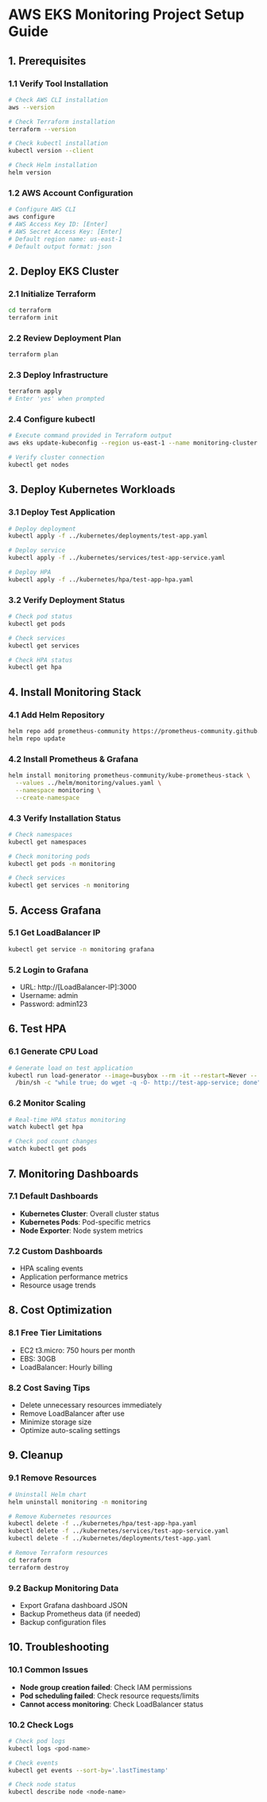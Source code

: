 # AWS EKS Monitoring Project Setup Guide

## 1. Prerequisites

### 1.1 Verify Tool Installation
```bash
# Check AWS CLI installation
aws --version

# Check Terraform installation
terraform --version

# Check kubectl installation
kubectl version --client

# Check Helm installation
helm version
```

### 1.2 AWS Account Configuration
```bash
# Configure AWS CLI
aws configure
# AWS Access Key ID: [Enter]
# AWS Secret Access Key: [Enter]
# Default region name: us-east-1
# Default output format: json
```

## 2. Deploy EKS Cluster

### 2.1 Initialize Terraform
```bash
cd terraform
terraform init
```

### 2.2 Review Deployment Plan
```bash
terraform plan
```

### 2.3 Deploy Infrastructure
```bash
terraform apply
# Enter 'yes' when prompted
```

### 2.4 Configure kubectl
```bash
# Execute command provided in Terraform output
aws eks update-kubeconfig --region us-east-1 --name monitoring-cluster

# Verify cluster connection
kubectl get nodes
```

## 3. Deploy Kubernetes Workloads

### 3.1 Deploy Test Application
```bash
# Deploy deployment
kubectl apply -f ../kubernetes/deployments/test-app.yaml

# Deploy service
kubectl apply -f ../kubernetes/services/test-app-service.yaml

# Deploy HPA
kubectl apply -f ../kubernetes/hpa/test-app-hpa.yaml
```

### 3.2 Verify Deployment Status
```bash
# Check pod status
kubectl get pods

# Check services
kubectl get services

# Check HPA status
kubectl get hpa
```

## 4. Install Monitoring Stack

### 4.1 Add Helm Repository
```bash
helm repo add prometheus-community https://prometheus-community.github.io/helm-charts
helm repo update
```

### 4.2 Install Prometheus & Grafana
```bash
helm install monitoring prometheus-community/kube-prometheus-stack \
  --values ../helm/monitoring/values.yaml \
  --namespace monitoring \
  --create-namespace
```

### 4.3 Verify Installation Status
```bash
# Check namespaces
kubectl get namespaces

# Check monitoring pods
kubectl get pods -n monitoring

# Check services
kubectl get services -n monitoring
```

## 5. Access Grafana

### 5.1 Get LoadBalancer IP
```bash
kubectl get service -n monitoring grafana
```

### 5.2 Login to Grafana
- URL: http://[LoadBalancer-IP]:3000
- Username: admin
- Password: admin123

## 6. Test HPA

### 6.1 Generate CPU Load
```bash
# Generate load on test application
kubectl run load-generator --image=busybox --rm -it --restart=Never -- \
  /bin/sh -c "while true; do wget -q -O- http://test-app-service; done"
```

### 6.2 Monitor Scaling
```bash
# Real-time HPA status monitoring
watch kubectl get hpa

# Check pod count changes
watch kubectl get pods
```

## 7. Monitoring Dashboards

### 7.1 Default Dashboards
- **Kubernetes Cluster**: Overall cluster status
- **Kubernetes Pods**: Pod-specific metrics
- **Node Exporter**: Node system metrics

### 7.2 Custom Dashboards
- HPA scaling events
- Application performance metrics
- Resource usage trends

## 8. Cost Optimization

### 8.1 Free Tier Limitations
- EC2 t3.micro: 750 hours per month
- EBS: 30GB
- LoadBalancer: Hourly billing

### 8.2 Cost Saving Tips
- Delete unnecessary resources immediately
- Remove LoadBalancer after use
- Minimize storage size
- Optimize auto-scaling settings

## 9. Cleanup

### 9.1 Remove Resources
```bash
# Uninstall Helm chart
helm uninstall monitoring -n monitoring

# Remove Kubernetes resources
kubectl delete -f ../kubernetes/hpa/test-app-hpa.yaml
kubectl delete -f ../kubernetes/services/test-app-service.yaml
kubectl delete -f ../kubernetes/deployments/test-app.yaml

# Remove Terraform resources
cd terraform
terraform destroy
```

### 9.2 Backup Monitoring Data
- Export Grafana dashboard JSON
- Backup Prometheus data (if needed)
- Backup configuration files

## 10. Troubleshooting

### 10.1 Common Issues
- **Node group creation failed**: Check IAM permissions
- **Pod scheduling failed**: Check resource requests/limits
- **Cannot access monitoring**: Check LoadBalancer status

### 10.2 Check Logs
```bash
# Check pod logs
kubectl logs <pod-name>

# Check events
kubectl get events --sort-by='.lastTimestamp'

# Check node status
kubectl describe node <node-name>
```
